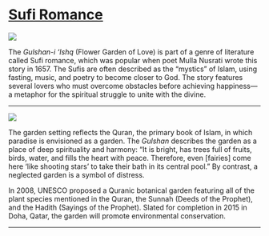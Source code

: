 # [Sufi Romance](http://artstories.artsmia.org/#/stories/580)

![](http://cdn.dx.artsmia.org/thumbs/tn_mia_5042228.jpg)

The *Gulshan-i ‘Ishq* (Flower Garden of Love) is part of a genre of literature called Sufi romance, which was popular when poet Mulla Nusrati wrote this story in 1657. The Sufis are often described as the “mystics” of Islam, using fasting, music, and poetry to become closer to God. The story features several lovers who must overcome obstacles before achieving happiness—a metaphor for the spiritual struggle to unite with the divine.     

---

![](http://cdn.dx.artsmia.org/thumbs/tn_mia_5042227.jpg)

The garden setting reflects the Quran, the primary book of Islam, in which paradise is envisioned as a garden. The *Gulshan* describes the garden as a place of deep spirituality and harmony: “It is bright, has trees full of fruits, birds, water, and fills the heart with peace. Therefore, even [fairies] come here ‘like shooting stars’ to take their bath in its central pool.” By contrast, a neglected garden is a symbol of distress.  

In 2008, UNESCO proposed a Quranic botanical garden featuring all of the plant species mentioned in the Quran, the Sunnah (Deeds of the Prophet), and the Hadith (Sayings of the Prophet). Slated for completion in 2015 in Doha, Qatar, the garden will promote environmental conservation.  

---
